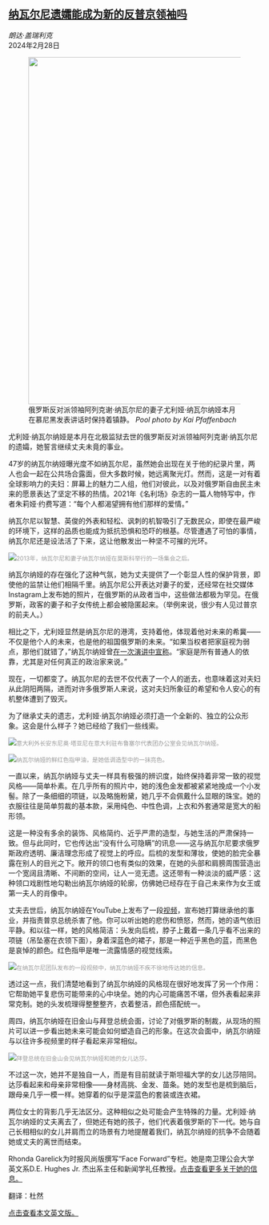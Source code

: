 <!--1709111222000-->
[纳瓦尔尼遗孀能成为新的反普京领袖吗](https://cn.nytimes.com/world/20240228/yulia-navalnaya-russia-opposition/)
------

<address>朗达·盖瑞利克</address><time pudate="2024-02-28 04:46:39" datetime="2024-02-28 04:46:39">2024年2月28日</time><figure><img src="https://images.weserv.nl/?url=static01.nyt.com/images/2024/02/27/multimedia/YULIA-NOW-01-zgjt/YULIA-NOW-01-zgjt-master1050.jpg" width="1050" height="693"><figcaption>俄罗斯反对派领袖阿列克谢·纳瓦尔尼的妻子尤利娅·纳瓦尔纳娅本月在慕尼黑发表讲话时保持着镇静。 <cite>Pool photo by Kai Pfaffenbach</cite></figcaption></figure><section><p>尤利娅·纳瓦尔纳娅是本月在北极监狱去世的俄罗斯反对派领袖阿列克谢·纳瓦尔尼的遗孀，她誓言继续丈夫未竟的事业。</p><p>47岁的纳瓦尔纳娅曝光度不如纳瓦尔尼，虽然她会出现在关于他的纪录片里，两人也会一起在公共场合露面，但大多数时候，她远离聚光灯。然而，这是一对有着全球影响力的夫妇：屏幕上的魅力二人组，他们对彼此，以及对俄罗斯自由民主未来的愿景表达了坚定不移的热情。2021年《名利场》杂志的一篇人物特写中，作者朱莉娅·约费写道：“每个人都渴望拥有他们那样的爱情。”</p><p>纳瓦尔尼以智慧、英俊的外表和轻松、讽刺的机智吸引了无数民众，即使在最严峻的环境下，这样的品质也能成为抵抗恐惧和恐吓的根基。尽管遭遇了可怕的事情，纳瓦尔尼还是设法活了下来，这让他散发出一种坚不可摧的光环。</p><p><img src="https://images.weserv.nl/?url=static01.nyt.com/images/2024/02/27/multimedia/YULIA-NOW-03-zgjt/YULIA-NOW-03-zgjt-master1050.jpg"><small style="color: #999;">2013年，纳瓦尔尼和妻子纳瓦尔纳娅在莫斯科举行的一场集会之后。</small></p><p>纳瓦尔纳娅的存在强化了这种气氛，她为丈夫提供了一个彰显人性的保护背景，即使他的监禁让他们相隔千里。纳瓦尔尼公开表达对妻子的爱，还经常在社交媒体Instagram上发布她的照片，在俄罗斯的从政者当中，这些做法都极为罕见。在俄罗斯，政客的妻子和子女传统上都会被隐匿起来。（举例来说，很少有人见过普京的前夫人。）</p><p>相比之下，尤利娅显然是纳瓦尔尼的港湾，支持着他，体现着他对未来的希冀——不仅是他个人的未来，也是他的祖国俄罗斯的未来。“如果当权者把家庭视为弱点，那他们就错了，”纳瓦尔纳娅曾<a rel="noopener noreferrer" target="_blank" href="https://www.vanityfair.com/news/2021/07/how-yulia-navalnaya-became-russias-real-first-lady">在一次演讲中宣称</a>。“家庭是所有普通人的依靠，尤其是对任何真正的政治家来说。”</p><p>现在，一切都变了。纳瓦尔尼的去世不仅代表了一个人的逝去，也意味着这对夫妇从此阴阳两隔，进而对许多俄罗斯人来说，这对夫妇所象征的希望和令人安心的有机整体遭到了毁灭。</p><p>为了继承丈夫的遗志，尤利娅·纳瓦尔纳娅必须打造一个全新的、独立的公众形象。这会是什么样子？她已经给了我们一些线索。</p><p><img src="https://images.weserv.nl/?url=static01.nyt.com/images/2024/02/27/multimedia/YULIA-NOW-04-zgjt/YULIA-NOW-04-zgjt-master1050.jpg"><small style="color: #999;">意大利外长安东尼奥·塔亚尼在意大利驻布鲁塞尔代表团办公室会见纳瓦尔纳娅。</small></p><p><img src="https://images.weserv.nl/?url=static01.nyt.com/images/2024/02/27/multimedia/YULIA-NOW-cgft/YULIA-NOW-cgft-master1050.jpg"><small style="color: #999;">纳瓦尔纳娅的鲜红色指甲油，是她低调造型中的一抹亮色。</small></p><p>一直以来，纳瓦尔纳娅与丈夫一样具有极强的辨识度，始终保持着非常一致的视觉风格——简单朴素。在几乎所有的照片中，她的浅色金发都被紧紧地挽成一个小发髻。除了一条细细的项链，以及略施粉黛，她几乎不会佩戴什么显眼的珠宝。她的衣服往往是简单剪裁的基本款，采用纯色、中性色调，上衣和外套通常是宽大的船形领。</p><p>这是一种没有多余的装饰、风格简约、近乎严肃的造型，与她生活的严肃保持一致。但与此同时，它也传达出“没有什么可隐瞒”的讯息——这与纳瓦尔尼要求俄罗斯政府透明、廉洁理念形成了视觉上的呼应。后梳的发型和薄妆，使她的脸完全暴露在别人的目光之下。敞开的领口也有类似的效果，在她的头部和肩膀周围营造出一个宽阔且清晰、不间断的空间，让人一览无遗。这还带有一种淡淡的威严感：这种领口戏剧性地勾勒出纳瓦尔纳娅的轮廓，仿佛她已经存在于自己未来作为女王或第一夫人的肖像中。</p><p>丈夫去世后，纳瓦尔纳娅在YouTube上发布了一段<a rel="noopener noreferrer" target="_blank" href="https://www.youtube.com/watch?v=_jpdCofog_E">视频</a>，宣布她打算继承他的事业，并指责普京总统杀害了他。你可以听出她的悲伤和愤怒，然而，她的语气依旧平静。和以往一样，她的风格简洁：头发向后梳，脖子上戴着一条几乎看不出来的项链（吊坠塞在衣领下面），身着深蓝色的裙子，那是一种近乎黑色的蓝，而黑色是哀悼的颜色。红色指甲是唯一流露情感的视觉线索。</p><p><img src="https://images.weserv.nl/?url=static01.nyt.com/images/2024/02/27/multimedia/YULIA-NOW-fglb/YULIA-NOW-fglb-master1050.jpg"><small style="color: #999;">在纳瓦尔尼团队发布的一段视频中，纳瓦尔纳娅不疾不徐地传达她的信息。</small></p><p>透过这一点，我们清楚地看到了纳瓦尔纳娅的风格现在很好地发挥了另一个作用：它帮助她平复悲伤可能带来的心中块垒。她的内心可能痛苦不堪，但外表看起来非常克制。她的头发梳理得整整整齐，衣着整洁，颜色搭配统一。</p><p>周四，纳瓦尔纳娅在旧金山与拜登总统会面，讨论了对俄罗斯的制裁，从现场的照片可以进一步看出她未来可能会如何塑造自己的形象。在这次会面中，纳瓦尔纳娅与以往许多视频里的样子看起来非常相似。</p><p><img src="https://images.weserv.nl/?url=static01.nyt.com/images/2024/02/27/multimedia/YULIA-NOW-02-zgjt/YULIA-NOW-02-zgjt-master1050.jpg"><small style="color: #999;">拜登总统在旧金山会见纳瓦尔纳娅和她的女儿达莎。</small></p><p>不过这一次，她并不是独自一人，而是有目前就读于斯坦福大学的女儿达莎陪同。达莎看起来和母亲非常相像——身材高挑、金发、苗条。她的发型也是梳到脑后，跟母亲几乎一模一样。她穿着的似乎是深蓝色的套装或连衣裙。</p><p>两位女士的背影几乎无法区分。这种相似之处可能会产生特殊的力量。尤利娅·纳瓦尔纳娅的丈夫离去了，但她还有她的孩子，他们代表着俄罗斯的下一代。她与自己长相相似的女儿并肩而立的场景有力地提醒着我们，纳瓦尔纳娅的抗争不会随着她或丈夫的离世而结束。</p></section><footer><p>Rhonda Garelick为时报风尚版撰写“Face Forward”专栏。她是南卫理公会大学英文系D.E. Hughes Jr. 杰出系主任和新闻学礼任教授。<a rel="nofollow" target="_blank" href="https://www.nytimes.com/by/rhonda-garelick">点击查看更多关于她的信息。</a></p><p>翻译：杜然</p><p><a href="https://www.nytimes.com/2024/02/27/style/yulia-navalnaya-russia-opposition.html">点击查看本文英文版。</a></p></footer>
